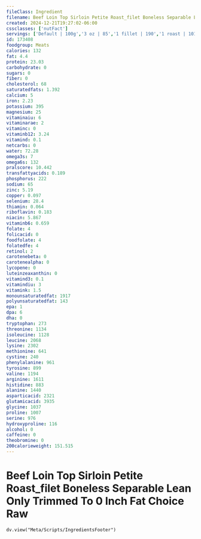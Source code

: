 ```yaml
---
fileClass: Ingredient
filename: Beef Loin Top Sirloin Petite Roast_filet Boneless Separable Lean Only Trimmed To 0 Inch Fat Choice Raw
created: 2024-12-21T19:27:02-06:00
cssclasses: ['nutFact']
servings: ['Default | 100g','3 oz | 85','1 fillet | 190','1 roast | 1013']
id: 173408
foodgroup: Meats
calories: 132
fat: 4.4
protein: 23.03
carbohydrate: 0
sugars: 0
fiber: 0
cholesterol: 68
saturatedfats: 1.392
calcium: 5
iron: 2.23
potassium: 395
magnesium: 25
vitaminaiu: 6
vitaminarae: 2
vitaminc: 0
vitaminb12: 3.24
vitamind: 0.1
netcarbs: 0
water: 72.28
omega3s: 7
omega6s: 132
pralscore: 10.442
transfattyacids: 0.189
phosphorus: 222
sodium: 65
zinc: 5.19
copper: 0.097
selenium: 28.4
thiamin: 0.064
riboflavin: 0.183
niacin: 5.867
vitaminb6: 0.659
folate: 4
folicacid: 0
foodfolate: 4
folatedfe: 4
retinol: 2
carotenebeta: 0
carotenealpha: 0
lycopene: 0
luteinzeaxanthin: 0
vitamind3: 0.1
vitamindiu: 3
vitamink: 1.5
monounsaturatedfat: 1917
polyunsaturatedfat: 143
epa: 1
dpa: 6
dha: 0
tryptophan: 273
threonine: 1134
isoleucine: 1128
leucine: 2068
lysine: 2302
methionine: 641
cystine: 240
phenylalanine: 961
tyrosine: 899
valine: 1194
arginine: 1611
histidine: 883
alanine: 1440
asparticacid: 2321
glutamicacid: 3935
glycine: 1037
proline: 1007
serine: 976
hydroxyproline: 116
alcohol: 0
caffeine: 0
theobromine: 0
200calorieweight: 151.515
---
```


# Beef Loin Top Sirloin Petite Roast_filet Boneless Separable Lean Only Trimmed To 0 Inch Fat Choice Raw

```dataviewjs
dv.view("Meta/Scripts/IngredientsFooter")
```